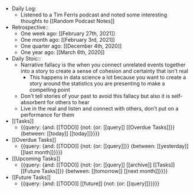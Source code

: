- Daily Log:
    - Listened to a Tim Ferris podcast and noted some interesting thoughts to [[Random Podcast Notes]]
- Retrospective::
    - One week ago: [[February 27th, 2021]]
    - One month ago: [[February 3rd, 2021]]
    - One quarter ago: [[December 4th, 2020]]
    - One year ago: [[March 6th, 2020]]
- Daily Stoic::
    - Narrative fallacy is the when you connect unrelated events together into a story to create a sense of cohesion and certainty that isn't real
        - This happens in data science a lot because you want to create a story around the statistics you are presenting to make a compelling point
    - Don't tell stories of your past to avoid this fallacy but also it is self-absorbent for others to hear
    - Live in the real and listen and connect with others, don't put on a performance for them 
- [[Tasks]]
    - {{query: {and: [[TODO]] {not: {or: [[query]] [[Overdue Tasks]]}} {between: [[today]] [[today]]}}}}
- [[Overdue Tasks]]
    - {{query: {and: [[TODO]] {not: {or: [[query]]}} {between: [[yesterday]] [[last month]]}}}}
- [[Upcoming Tasks]]
    - {{query: {and: [[TODO]] {not: {or: [[query]] [[archive]] [[Tasks]] [[Future Tasks]]}} {between: [[tomorrow]] [[next month]]}}}}
- [[Future Tasks]]
    - {{query: {and: [[TODO]] [[future]] {not: {or: [[query]]}}}}}
